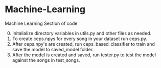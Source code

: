 # Machine-Learning
Machine Learning  Section of code
 
 0) Initalialize directory variables in utils.py and other files as needed.
 1) To create ceps.npys for every song in your dataset run ceps.py.
 2) After ceps.npy's are created, run ceps_based_classifier to train and save the model to saved_model folder.
 3) After the model is created and saved, run tester.py to test the model against the songs in test_songs.
